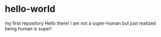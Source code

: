 # hello-world
my first repository
Hello there!  I am not a super-human but just realized being human is super!
